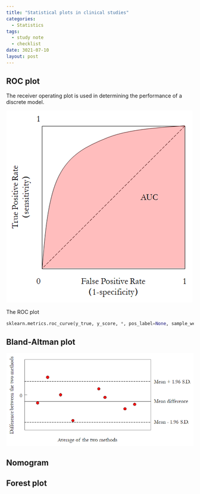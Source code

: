 ```yaml
---
title: "Statistical plots in clinical studies"
categories:
  - Statistics
tags:
  - study note
  - checklist
date: 3021-07-10
layout: post
---
```


## ROC plot

The receiver operating plot is used in determining the performance of a discrete model.

![ROC curve](../assets/PlotsInMedicalStat/ROC.png)

The ROC plot

```python
sklearn.metrics.roc_curve(y_true, y_score, *, pos_label=None, sample_weight=None, drop_intermediate=True)
```


## Bland-Altman plot

![Bland-Altman plot](../assets/PlotsInMedicalStat/BlandAltmanROC.png)

## Nomogram

## Forest plot
